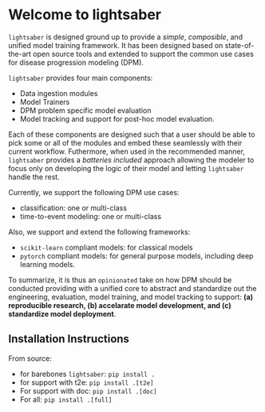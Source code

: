 # Welcome to lightsaber

<!-- For full documentation visit [mkdocs.org](https://www.mkdocs.org). -->

`lightsaber` is designed ground up to provide a _simple_, _composible_, and unified
model training framework. It has been designed based on state-of-the-art open source
tools and extended to support the common use cases for disease progression modeling (DPM). 

`lightsaber` provides four main components:

* Data ingestion modules
* Model Trainers
* DPM problem specific model evaluation
* Model tracking and support for post-hoc model evaluation.

Each of these components are designed such that a user should be able to pick some
or all of the modules and embed these seamlessly with their current workflow. 
Futhermore, when used in the recommended manner, `lightsaber` provides a _batteries included_
approach allowing the modeler to focus only on developing the logic of their model and
letting `lightsaber` handle the rest.

Currently, we support the following DPM use cases:

* classification: one or multi-class
* time-to-event modeling: one or multi-class

Also, we support and extend the following frameworks:

* `scikit-learn` compliant models: for classical models
* `pytorch` compliant models: for general purpose models, including deep learning models.


To summarize, it is thus an `opinionated` take on how DPM should be conducted providing with a 
unified core to abstract and standardize out the engineering, evaluation, model training, and model tracking
to support: **(a) reproducible research, (b) accelarate model development, and (c) standardize model deployment**.

## Installation Instructions

From source: 

* for barebones `lightsaber`: `pip install .` 
* for support with t2e: `pip install .[t2e]` 
* For support with doc: `pip install .[doc]`
* For all: `pip install .[full]`


